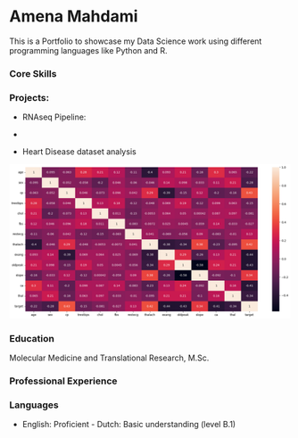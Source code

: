 # Amena Mahdami 
This is a Portfolio to showcase my Data Science work using different programming languages like Python and R.

### Core Skills

### Projects:
- RNAseq Pipeline:
- 

- Heart Disease dataset analysis

![Heart Disease Correlation Matrix Heatmap](assets/img/heart_disease_correlationmatrix_heatmap.png)


### Education
Molecular Medicine and Translational Research, M.Sc. 

### Professional Experience


### Languages
- English: Proficient 					- Dutch: Basic understanding (level B.1)
